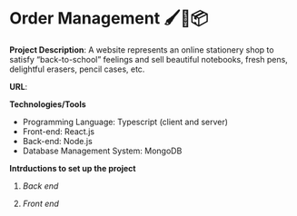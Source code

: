 # Order Management 🖌📗📦

__Project Description__: A website represents an online stationery shop to satisfy “back-to-school” feelings and sell beautiful notebooks, fresh pens, delightful erasers, pencil cases, etc.

__URL__: 

__Technologies/Tools__
 - Programming Language: Typescript (client and server)
 - Front-end: React.js
 - Back-end: Node.js
 - Database Management System: MongoDB

__Intrductions to set up the project__

   1. _Back end_

   2. _Front end_

